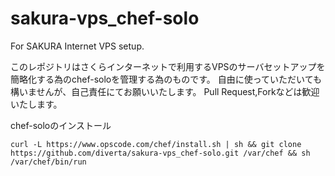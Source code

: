 sakura-vps_chef-solo
====================

For SAKURA Internet VPS setup.

このレポジトリはさくらインターネットで利用するVPSのサーバセットアップを簡略化する為のchef-soloを管理する為のものです。
自由に使っていただいても構いませんが、自己責任にてお願いいたします。
Pull Request,Forkなどは歓迎いたします。


chef-soloのインストール

`curl -L https://www.opscode.com/chef/install.sh | sh && git clone https://github.com/diverta/sakura-vps_chef-solo.git /var/chef && sh /var/chef/bin/run`
